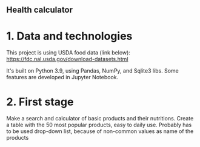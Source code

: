 ## Health calculator 
# 1. Data and technologies

This project is using USDA food data (link below):
https://fdc.nal.usda.gov/download-datasets.html

It's built on Python 3.9, using Pandas, NumPy, and Sqlite3 libs.
Some features are developed in Jupyter Notebook.

# 2. First stage
Make a search and calculator of basic products and their nutritions.
Create a table with the 50 most popular products, easy to daily use.
Probably has to be used drop-down list, because of non-common values as name of the products
